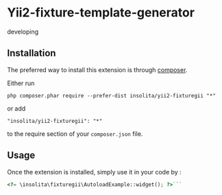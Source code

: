 Yii2-fixture-template-generator
======================
developing

Installation
------------

The preferred way to install this extension is through [composer](http://getcomposer.org/download/).

Either run

```
php composer.phar require --prefer-dist insolita/yii2-fixturegii "*"
```

or add

```
"insolita/yii2-fixturegii": "*"
```

to the require section of your `composer.json` file.


Usage
-----

Once the extension is installed, simply use it in your code by  :

```php
<?= \insolita\fixturegii\AutoloadExample::widget(); ?>```